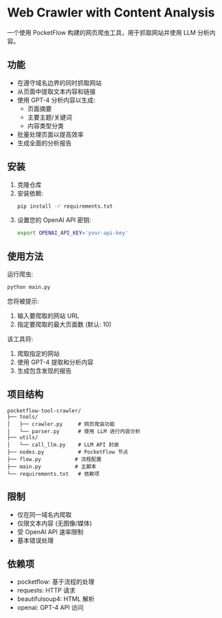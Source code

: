 # Web Crawler with Content Analysis

一个使用 PocketFlow 构建的网页爬虫工具，用于抓取网站并使用 LLM 分析内容。

## 功能

- 在遵守域名边界的同时抓取网站
- 从页面中提取文本内容和链接
- 使用 GPT-4 分析内容以生成:
  - 页面摘要
  - 主要主题/关键词
  - 内容类型分类
- 批量处理页面以提高效率
- 生成全面的分析报告

## 安装

1. 克隆仓库
2. 安装依赖:
   ```bash
   pip install -r requirements.txt
   ```
3. 设置您的 OpenAI API 密钥:
   ```bash
   export OPENAI_API_KEY='your-api-key'
   ```

## 使用方法

运行爬虫:
```bash
python main.py
```

您将被提示:
1. 输入要爬取的网站 URL
2. 指定要爬取的最大页面数 (默认: 10)

该工具将:
1. 爬取指定的网站
2. 使用 GPT-4 提取和分析内容
3. 生成包含发现的报告

## 项目结构

```
pocketflow-tool-crawler/
├── tools/
│   ├── crawler.py     # 网页爬虫功能
│   └── parser.py      # 使用 LLM 进行内容分析
├── utils/
│   └── call_llm.py    # LLM API 封装
├── nodes.py           # PocketFlow 节点
├── flow.py           # 流程配置
├── main.py           # 主脚本
└── requirements.txt   # 依赖项
```

## 限制

- 仅在同一域名内爬取
- 仅限文本内容 (无图像/媒体)
- 受 OpenAI API 速率限制
- 基本错误处理

## 依赖项

- pocketflow: 基于流程的处理
- requests: HTTP 请求
- beautifulsoup4: HTML 解析
- openai: GPT-4 API 访问
